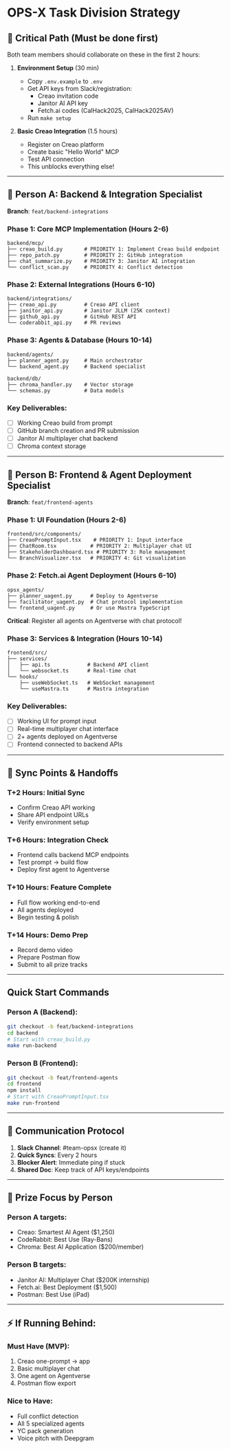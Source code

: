 # OPS-X Task Division Strategy

## 🎯 Critical Path (Must be done first)
Both team members should collaborate on these in the first 2 hours:

1. **Environment Setup** (30 min)
   - Copy `.env.example` to `.env`
   - Get API keys from Slack/registration:
     - Creao invitation code
     - Janitor AI API key
     - Fetch.ai codes (CalHack2025, CalHack2025AV)
   - Run `make setup`

2. **Basic Creao Integration** (1.5 hours)
   - Register on Creao platform
   - Create basic "Hello World" MCP
   - Test API connection
   - This unblocks everything else!

---

## 👤 Person A: Backend & Integration Specialist
**Branch**: `feat/backend-integrations`

### Phase 1: Core MCP Implementation (Hours 2-6)
```
backend/mcp/
├── creao_build.py       # PRIORITY 1: Implement Creao build endpoint
├── repo_patch.py        # PRIORITY 2: GitHub integration
├── chat_summarize.py    # PRIORITY 3: Janitor AI integration
└── conflict_scan.py     # PRIORITY 4: Conflict detection
```

### Phase 2: External Integrations (Hours 6-10)
```
backend/integrations/
├── creao_api.py         # Creao API client
├── janitor_api.py       # Janitor JLLM (25K context)
├── github_api.py        # GitHub REST API
└── coderabbit_api.py    # PR reviews
```

### Phase 3: Agents & Database (Hours 10-14)
```
backend/agents/
├── planner_agent.py     # Main orchestrator
└── backend_agent.py     # Backend specialist

backend/db/
├── chroma_handler.py    # Vector storage
└── schemas.py           # Data models
```

### Key Deliverables:
- [ ] Working Creao build from prompt
- [ ] GitHub branch creation and PR submission
- [ ] Janitor AI multiplayer chat backend
- [ ] Chroma context storage

---

## 👤 Person B: Frontend & Agent Deployment Specialist
**Branch**: `feat/frontend-agents`

### Phase 1: UI Foundation (Hours 2-6)
```
frontend/src/components/
├── CreaoPromptInput.tsx    # PRIORITY 1: Input interface
├── ChatRoom.tsx           # PRIORITY 2: Multiplayer chat UI
├── StakeholderDashboard.tsx # PRIORITY 3: Role management
└── BranchVisualizer.tsx   # PRIORITY 4: Git visualization
```

### Phase 2: Fetch.ai Agent Deployment (Hours 6-10)
```
opsx_agents/
├── planner_uagent.py      # Deploy to Agentverse
├── facilitator_uagent.py  # Chat protocol implementation
└── frontend_uagent.py     # Or use Mastra TypeScript
```

**Critical**: Register all agents on Agentverse with chat protocol!

### Phase 3: Services & Integration (Hours 10-14)
```
frontend/src/
├── services/
│   ├── api.ts            # Backend API client
│   └── websocket.ts      # Real-time chat
└── hooks/
    ├── useWebSocket.ts   # WebSocket management
    └── useMastra.ts      # Mastra integration
```

### Key Deliverables:
- [ ] Working UI for prompt input
- [ ] Real-time multiplayer chat interface
- [ ] 2+ agents deployed on Agentverse
- [ ] Frontend connected to backend APIs

---

## 🔄 Sync Points & Handoffs

### T+2 Hours: Initial Sync
- Confirm Creao API working
- Share API endpoint URLs
- Verify environment setup

### T+6 Hours: Integration Check
- Frontend calls backend MCP endpoints
- Test prompt → build flow
- Deploy first agent to Agentverse

### T+10 Hours: Feature Complete
- Full flow working end-to-end
- All agents deployed
- Begin testing & polish

### T+14 Hours: Demo Prep
- Record demo video
- Prepare Postman flow
- Submit to all prize tracks

---

##  Quick Start Commands

### Person A (Backend):
```bash
git checkout -b feat/backend-integrations
cd backend
# Start with creao_build.py
make run-backend
```

### Person B (Frontend):
```bash
git checkout -b feat/frontend-agents  
cd frontend
npm install
# Start with CreaoPromptInput.tsx
make run-frontend
```

---

## 📱 Communication Protocol

1. **Slack Channel**: #team-opsx (create it)
2. **Quick Syncs**: Every 2 hours
3. **Blocker Alert**: Immediate ping if stuck
4. **Shared Doc**: Keep track of API keys/endpoints

---

## 🎯 Prize Focus by Person

### Person A targets:
- Creao: Smartest AI Agent ($1,250)
- CodeRabbit: Best Use (Ray-Bans)
- Chroma: Best AI Application ($200/member)

### Person B targets:
- Janitor AI: Multiplayer Chat ($200K internship)
- Fetch.ai: Best Deployment ($1,500)
- Postman: Best Use (iPad)

---

## ⚡ If Running Behind:

### Must Have (MVP):
1. Creao one-prompt → app
2. Basic multiplayer chat
3. One agent on Agentverse
4. Postman flow export

### Nice to Have:
- Full conflict detection
- All 5 specialized agents
- YC pack generation
- Voice pitch with Deepgram
